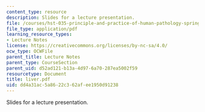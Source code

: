 ```yaml
---
content_type: resource
description: Slides for a lecture presentation.
file: /courses/hst-035-principle-and-practice-of-human-pathology-spring-2003/dd4a31ac5a8622c362afee1950d91238_liver.pdf
file_type: application/pdf
learning_resource_types:
- Lecture Notes
license: https://creativecommons.org/licenses/by-nc-sa/4.0/
ocw_type: OCWFile
parent_title: Lecture Notes
parent_type: CourseSection
parent_uid: d52ad121-b13a-4d97-6a70-287ea5002f59
resourcetype: Document
title: liver.pdf
uid: dd4a31ac-5a86-22c3-62af-ee1950d91238
---
```

Slides for a lecture presentation.
